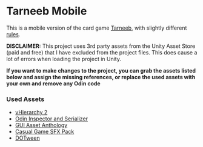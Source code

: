 # Tarneeb Mobile
This is a mobile version of the card game [Tarneeb](https://en.wikipedia.org/wiki/Tarneeb), with slightly different [rules](https://www.dropbox.com/scl/fi/s9elm5j66cfzui3s2qrcq/Tarneeb-Rulebook.pdf?rlkey=2mrjxco0qnq0bue5q53nve8q4&dl=0).

**DISCLAIMER:** This project uses 3rd party assets from the Unity Asset Store (paid and free) that I have excluded from the project files. This does cause a lot of errors when loading the project in Unity.

**If you want to make changes to the project, you can grab the assets listed below and assign the missing references, or replace the used assets with your own and remove any Odin code**
### Used Assets
- [vHierarchy 2](https://assetstore.unity.com/packages/tools/utilities/vhierarchy-2-251320)
- [Odin Inspector and Serializer](https://assetstore.unity.com/packages/tools/utilities/odin-inspector-and-serializer-89041)
- [GUI Asset Anthology](https://assetstore.unity.com/packages/2d/gui/gui-asset-anthology-248690)
- [Casual Game SFX Pack](https://assetstore.unity.com/packages/audio/sound-fx/free-casual-game-sfx-pack-54116)
- [DOTween](https://assetstore.unity.com/packages/tools/animation/dotween-hotween-v2-27676)
